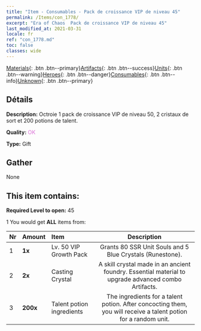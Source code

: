 ```yaml
---
title: "Item - Consumables - Pack de croissance VIP de niveau 45"
permalink: /Items/con_1778/
excerpt: "Era of Chaos  Pack de croissance VIP de niveau 45"
last_modified_at: 2021-03-31
locale: fr
ref: "con_1778.md"
toc: false
classes: wide
---
```

 [Materials](/fr/Items/){: .btn .btn--primary}[Artifacts](/fr/Items/Artifacts/){: .btn .btn--success}[Units](/fr/Items/Units/){: .btn .btn--warning}[Heroes](/fr/Items/Heroes/){: .btn .btn--danger}[Consumables](/fr/Items/Consumables/){: .btn .btn--info}[Unknown](/fr/Items/Unknown/){: .btn .btn--primary}

## Détails
 **Description:** Octroie 1 pack de croissance VIP de niveau 50, 2 cristaux de sort et 200 potions de talent.

 **Quality:** <span style="color: #DA70D6">OK</span>

 **Type:** Gift

## Gather

  None

## This item contains:

 **Required Level to open:** 45

 1 You would get **ALL** items  from:

  | Nr | Amount |     Item    | Description |
  |:---|:-------|:------------|:-----------:|
  | 1 |  **1x** | Lv. 50 VIP Growth Pack | Grants 80 SSR Unit Souls and 5 Blue Crystals (Runestone).  | 
  | 2 |  **2x** | Casting Crystal | A skill crystal made in an ancient foundry. Essential material to upgrade advanced combo Artifacts.  | 
  | 3 |  **200x** | Talent potion ingredients | The ingredients for a talent potion. After concocting them, you will receive a talent potion for a random unit.   | 
